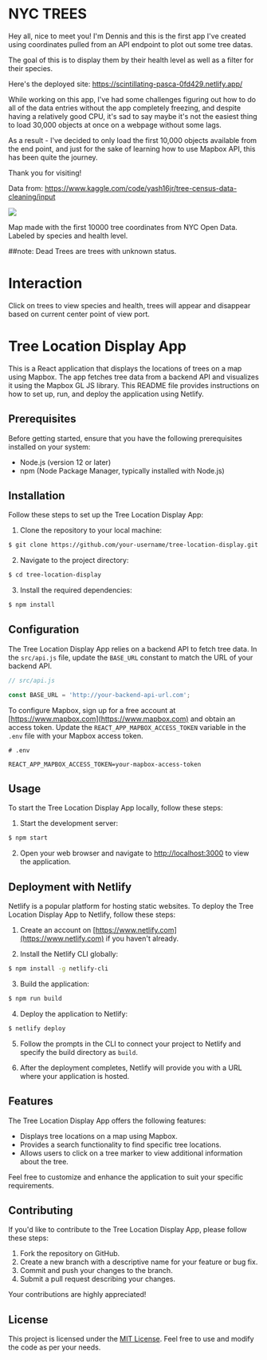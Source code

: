 # NYC TREES
Hey all, nice to meet you! I'm Dennis and this is the first app I've created using coordinates pulled from an API endpoint to plot out some tree datas.

The goal of this is to display them by their health level as well as a filter for their species.

Here's the deployed site: https://scintillating-pasca-0fd429.netlify.app/

While working on this app, I've had some challenges figuring out how to do all of the data entries without the app completely freezing, and despite having a relatively good CPU, it's sad to say maybe it's not the easiest thing to load 30,000 objects at once on a webpage without some lags.

As a result - I've decided to only load the first 10,000 objects available from the end point, and just for the sake of learning how to use Mapbox API, this has been quite the journey.

Thank you for visiting! 

Data from:
https://www.kaggle.com/code/yash16jr/tree-census-data-cleaning/input

![](nyc-trees.gif)

Map made with the first 10000 tree coordinates from NYC Open Data. Labeled by species and health level.

##note: Dead Trees are trees with unknown status.

# Interaction
Click on trees to view species and health, trees will appear and disappear based on current center point of view port.


# Tree Location Display App

This is a React application that displays the locations of trees on a map using Mapbox. The app fetches tree data from a backend API and visualizes it using the Mapbox GL JS library. This README file provides instructions on how to set up, run, and deploy the application using Netlify.

## Prerequisites

Before getting started, ensure that you have the following prerequisites installed on your system:

- Node.js (version 12 or later)
- npm (Node Package Manager, typically installed with Node.js)

## Installation

Follow these steps to set up the Tree Location Display App:

1. Clone the repository to your local machine:

```bash
$ git clone https://github.com/your-username/tree-location-display.git
```

2. Navigate to the project directory:

```bash
$ cd tree-location-display
```

3. Install the required dependencies:

```bash
$ npm install
```

## Configuration

The Tree Location Display App relies on a backend API to fetch tree data. In the `src/api.js` file, update the `BASE_URL` constant to match the URL of your backend API.

```javascript
// src/api.js

const BASE_URL = 'http://your-backend-api-url.com';
```

To configure Mapbox, sign up for a free account at [https://www.mapbox.com](https://www.mapbox.com) and obtain an access token. Update the `REACT_APP_MAPBOX_ACCESS_TOKEN` variable in the `.env` file with your Mapbox access token.

```dotenv
# .env

REACT_APP_MAPBOX_ACCESS_TOKEN=your-mapbox-access-token
```

## Usage

To start the Tree Location Display App locally, follow these steps:

1. Start the development server:

```bash
$ npm start
```

2. Open your web browser and navigate to [http://localhost:3000](http://localhost:3000) to view the application.

## Deployment with Netlify

Netlify is a popular platform for hosting static websites. To deploy the Tree Location Display App to Netlify, follow these steps:

1. Create an account on [https://www.netlify.com](https://www.netlify.com) if you haven't already.

2. Install the Netlify CLI globally:

```bash
$ npm install -g netlify-cli
```

3. Build the application:

```bash
$ npm run build
```

4. Deploy the application to Netlify:

```bash
$ netlify deploy
```

5. Follow the prompts in the CLI to connect your project to Netlify and specify the build directory as `build`.

6. After the deployment completes, Netlify will provide you with a URL where your application is hosted.

## Features

The Tree Location Display App offers the following features:

- Displays tree locations on a map using Mapbox.
- Provides a search functionality to find specific tree locations.
- Allows users to click on a tree marker to view additional information about the tree.

Feel free to customize and enhance the application to suit your specific requirements.

## Contributing

If you'd like to contribute to the Tree Location Display App, please follow these steps:

1. Fork the repository on GitHub.
2. Create a new branch with a descriptive name for your feature or bug fix.
3. Commit and push your changes to the branch.
4. Submit a pull request describing your changes.

Your contributions are highly appreciated!

## License

This project is licensed under the [MIT License](LICENSE). Feel free to use and modify the code as per your needs.
